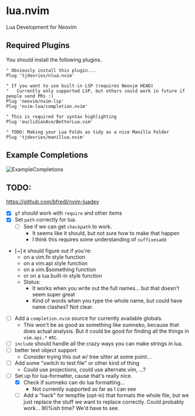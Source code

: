 # lua.nvim

Lua Development for Neovim

## Required Plugins

You should install the following plugins.


```vim
" Obviously install this plugin...
Plug 'tjdevries/nlua.nvim'

" If you want to use built-in LSP (requires Neovim HEAD)
"   Currently only supported LSP, but others could work in future if people send PRs :)
Plug 'neovim/nvim-lsp'
Plug 'nvim-lua/completion.nvim'

" This is required for syntax highlighting
Plug 'euclidianAce/BetterLua.vim'

" TODO: Making your Lua Folds as tidy as a nice Manilla Folder 
Plug 'tjdevries/manillua.nvim'
```

## Example Completions

![ExampleCompletions](./media/example_completions.png)


## TODO:

https://github.com/bfredl/nvim-luadev

- [x] `gf` should work with `require` and other items
- [x] Set `path` correctly for lua.
    - [ ] See if we can get `checkpath` to work.
        - It seems like it should, but not sure how to make that happen
        - I think this requires some understanding of `suffixesadd`
- [~] `K` should figure out if you're:
    - on a vim.fn style function
    - on a vim.api style function
    - on a vim.$something function
    - or on a lua built-in style function
    - Status:
        - It works when you write out the full names... but that doesn't seem super great
        - Kind of words when you type the whole name, but could have name clashes? Not clear.
- [ ] Add a `completion.nvim` source for currently available globals.
    - This won't be as good as something like sumneko, because that does actual analysis.
        But it could be good for finding all the things in `vim.api.*` etc.
- [ ] `include` should handle all the crazy ways you can make strings in lua.
- [ ] better text object support
    - Consider trying this out w/ tree sitter at some point...
- [ ] Add some "switch to test file" or other kind of thing
    - Could use projections, could use alternate.vim, ...?
- [ ] Set up for lua-formatter, cause that's really nice.
    - [x] Check if sumneko can do lua formatting...
        - Not currently supported as far as I can see
    - [ ] Add a "hack" for tempfile (opt-in) that formats the whole file, but we just replace the stuff we want to replace correctly. Could probably work... 90%ish time? We'd have to see.
